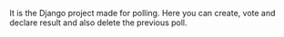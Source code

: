 It is the Django project made for polling. Here you can create, vote and declare result and also delete the 
previous poll.
